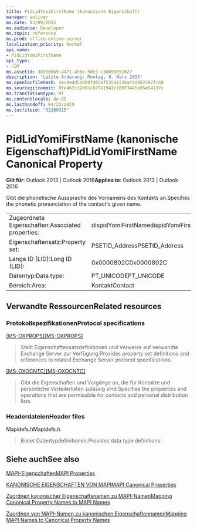 ```yaml
---
title: PidLidYomiFirstName (kanonische Eigenschaft)
manager: soliver
ms.date: 03/09/2015
ms.audience: Developer
ms.topic: reference
ms.prod: office-online-server
localization_priority: Normal
api_name:
- PidLidYomiFirstName
api_type:
- COM
ms.assetid: 383906b9-4471-456e-9de1-c3d898051627
description: 'Letzte Änderung: Montag, 9. März 2015'
ms.openlocfilehash: 4ec0edd5dd00fd03af5554a336af4d862392fc60
ms.sourcegitcommit: 8fe462c32b91c87911942c188f3445e85a54137c
ms.translationtype: MT
ms.contentlocale: de-DE
ms.lasthandoff: 04/23/2019
ms.locfileid: "32280315"
---
```

# <a name="pidlidyomifirstname-canonical-property"></a><span data-ttu-id="b6b15-103">PidLidYomiFirstName (kanonische Eigenschaft)</span><span class="sxs-lookup"><span data-stu-id="b6b15-103">PidLidYomiFirstName Canonical Property</span></span>

  
  
<span data-ttu-id="b6b15-104">**Gilt für**: Outlook 2013 | Outlook 2016</span><span class="sxs-lookup"><span data-stu-id="b6b15-104">**Applies to**: Outlook 2013 | Outlook 2016</span></span> 
  
<span data-ttu-id="b6b15-105">Gibt die phonetische Aussprache des Vornamens des Kontakts an.</span><span class="sxs-lookup"><span data-stu-id="b6b15-105">Specifies the phonetic pronunciation of the contact's given name.</span></span>
  
|||
|:-----|:-----|
|<span data-ttu-id="b6b15-106">Zugeordnete Eigenschaften:</span><span class="sxs-lookup"><span data-stu-id="b6b15-106">Associated properties:</span></span>  <br/> |<span data-ttu-id="b6b15-107">dispidYomiFirstName</span><span class="sxs-lookup"><span data-stu-id="b6b15-107">dispidYomiFirstName</span></span>  <br/> |
|<span data-ttu-id="b6b15-108">Eigenschaftensatz:</span><span class="sxs-lookup"><span data-stu-id="b6b15-108">Property set:</span></span>  <br/> |<span data-ttu-id="b6b15-109">PSETID_Address</span><span class="sxs-lookup"><span data-stu-id="b6b15-109">PSETID_Address</span></span>  <br/> |
|<span data-ttu-id="b6b15-110">Lange ID (LID):</span><span class="sxs-lookup"><span data-stu-id="b6b15-110">Long ID (LID):</span></span>  <br/> |<span data-ttu-id="b6b15-111">0x0000802C</span><span class="sxs-lookup"><span data-stu-id="b6b15-111">0x0000802C</span></span>  <br/> |
|<span data-ttu-id="b6b15-112">Datentyp:</span><span class="sxs-lookup"><span data-stu-id="b6b15-112">Data type:</span></span>  <br/> |<span data-ttu-id="b6b15-113">PT_UNICODE</span><span class="sxs-lookup"><span data-stu-id="b6b15-113">PT_UNICODE</span></span>  <br/> |
|<span data-ttu-id="b6b15-114">Bereich:</span><span class="sxs-lookup"><span data-stu-id="b6b15-114">Area:</span></span>  <br/> |<span data-ttu-id="b6b15-115">Kontakt</span><span class="sxs-lookup"><span data-stu-id="b6b15-115">Contact</span></span>  <br/> |
   
## <a name="related-resources"></a><span data-ttu-id="b6b15-116">Verwandte Ressourcen</span><span class="sxs-lookup"><span data-stu-id="b6b15-116">Related resources</span></span>

### <a name="protocol-specifications"></a><span data-ttu-id="b6b15-117">Protokollspezifikationen</span><span class="sxs-lookup"><span data-stu-id="b6b15-117">Protocol specifications</span></span>

<span data-ttu-id="b6b15-118">[[MS-OXPROPS]](https://msdn.microsoft.com/library/f6ab1613-aefe-447d-a49c-18217230b148%28Office.15%29.aspx)</span><span class="sxs-lookup"><span data-stu-id="b6b15-118">[[MS-OXPROPS]](https://msdn.microsoft.com/library/f6ab1613-aefe-447d-a49c-18217230b148%28Office.15%29.aspx)</span></span>
  
> <span data-ttu-id="b6b15-119">Stellt Eigenschaftensatzdefinitionen und Verweise auf verwandte Exchange Server zur Verfügung.</span><span class="sxs-lookup"><span data-stu-id="b6b15-119">Provides property set definitions and references to related Exchange Server protocol specifications.</span></span>
    
<span data-ttu-id="b6b15-120">[[MS-OXOCNTC]](https://msdn.microsoft.com/library/9b636532-9150-4836-9635-9c9b756c9ccf%28Office.15%29.aspx)</span><span class="sxs-lookup"><span data-stu-id="b6b15-120">[[MS-OXOCNTC]](https://msdn.microsoft.com/library/9b636532-9150-4836-9635-9c9b756c9ccf%28Office.15%29.aspx)</span></span>
  
> <span data-ttu-id="b6b15-121">Gibt die Eigenschaften und Vorgänge an, die für Kontakte und persönliche Verteilerlisten zulässig sind.</span><span class="sxs-lookup"><span data-stu-id="b6b15-121">Specifies the properties and operations that are permissible for contacts and personal distribution lists.</span></span>
    
### <a name="header-files"></a><span data-ttu-id="b6b15-122">Headerdateien</span><span class="sxs-lookup"><span data-stu-id="b6b15-122">Header files</span></span>

<span data-ttu-id="b6b15-123">Mapidefs.h</span><span class="sxs-lookup"><span data-stu-id="b6b15-123">Mapidefs.h</span></span>
  
> <span data-ttu-id="b6b15-124">Bietet Datentypdefinitionen.</span><span class="sxs-lookup"><span data-stu-id="b6b15-124">Provides data type definitions.</span></span>
    
## <a name="see-also"></a><span data-ttu-id="b6b15-125">Siehe auch</span><span class="sxs-lookup"><span data-stu-id="b6b15-125">See also</span></span>



[<span data-ttu-id="b6b15-126">MAPI-Eigenschaften</span><span class="sxs-lookup"><span data-stu-id="b6b15-126">MAPI Properties</span></span>](mapi-properties.md)
  
[<span data-ttu-id="b6b15-127">KANONISCHE EIGENSCHAFTEN VON MAPI</span><span class="sxs-lookup"><span data-stu-id="b6b15-127">MAPI Canonical Properties</span></span>](mapi-canonical-properties.md)
  
[<span data-ttu-id="b6b15-128">Zuordnen kanonischer Eigenschaftsnamen zu MAPI-Namen</span><span class="sxs-lookup"><span data-stu-id="b6b15-128">Mapping Canonical Property Names to MAPI Names</span></span>](mapping-canonical-property-names-to-mapi-names.md)
  
[<span data-ttu-id="b6b15-129">Zuordnen von MAPI-Namen zu kanonischen Eigenschaftennamen</span><span class="sxs-lookup"><span data-stu-id="b6b15-129">Mapping MAPI Names to Canonical Property Names</span></span>](mapping-mapi-names-to-canonical-property-names.md)

